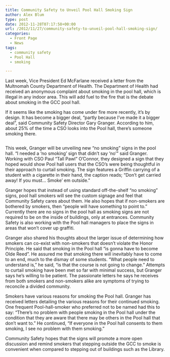 ```yaml
---
title: Community Safety to Unveil Pool Hall Smoking Sign
author: Alex Blum
type: post
date: 2012-11-28T07:17:58+00:00
url: /2012/11/27/community-safety-to-unveil-pool-hall-smoking-sign/
categories:
  - Front Page
  - News
tags:
  - community safety
  - Pool Hall
  - smoking

---
```

Last week, Vice President Ed McFarlane received a letter from the Multnomah County Department of Health. The Department of Health had received an anonymous complaint about smoking in the pool hall, which is illegal in any indoor area. This will add fuel to the fire that is the debate about smoking in the GCC pool hall.

If it seems like the smoking has come under fire more recently, it’s by design. It has become a bigger deal, “partly because I’ve made it a bigger deal”, said Community Safety Director Gary Granger. According to him, about 25% of the time a CSO looks into the Pool hall, there’s someone smoking there.

<a style="font-family: Georgia, serif; font-size: small;" href="http://www.reedquest.org/2012/11/community-safety-to-unveil-pool-hall-smoking-sign/smokeem/" rel="attachment wp-att-1849"><img class="alignright size-full wp-image-1849" title="Smoking Sign" src="https://i1.wp.com/www.reedquest.org/wp-content/uploads/2012/11/smoking-sign.jpg?resize=300%2C398" alt="" data-recalc-dims="1" /></a>

This week, Granger will be unveiling new “no smoking” signs in the pool hall. “I needed a ‘no smoking’ sign that didn’t say &#8216;no&#8217;” said Granger. Working with CSO Paul “Tall Pawl” O’Connor, they designed a sign that they hoped would show Pool hall users that the CSO’s were being thoughtful in their approach to curtail smoking. The sign features a Griffin carrying of a student with a cigarette in their hand, the caption reads; “Don’t get carried away! If you must… Smoke’ em outside.”

Granger hopes that instead of using standard off-the-shelf “no smoking” signs, pool hall smokers will see the custom signage and feel that Community Safety cares about them. He also hopes that if non-smokers are bothered by smokers, then “people will have something to point to.” Currently there are no signs in the pool hall as smoking signs are not required to be on the inside of buildings, only at entrances. Community Safety is also working with the Pool hall managers to place the signs in areas that won&#8217;t cover up graffiti.

Granger also shared his thoughts about the larger issue of determining how smokers can co-exist with non-smokers that doesn’t violate the Honor Principle. He said that smoking in the Pool hall “is gonna have to become Olde Reed”. He assured me that smoking there will inevitably have to come to an end, much to the dismay of some students. “What people need to understand is,” he said, “is that the course is not going to change.” Attempts to curtail smoking have been met so far with minimal success, but Granger says he’s willing to be patient. The passionate letters he says he receives from both smokers and non-smokers alike are symptoms of trying to reconcile a divided community.

Smokers have various reasons for smoking the Pool hall. Granger has received letters detailing the various reasons for their continued smoking. One frequent Pool-hall-smoker who preferred not to be named had this to say: “There’s no problem with people smoking in the Pool hall under the condition that they are aware that there may be others in the Pool hall that don’t want to.” He continued, “If everyone in the Pool hall consents to them smoking, I see no problem with them smoking.”

Community Safety hopes that the signs will promote a more open discussion and remind smokers that stepping outside the GCC to smoke is convenient when compared to stepping out of buildings such as the Library.